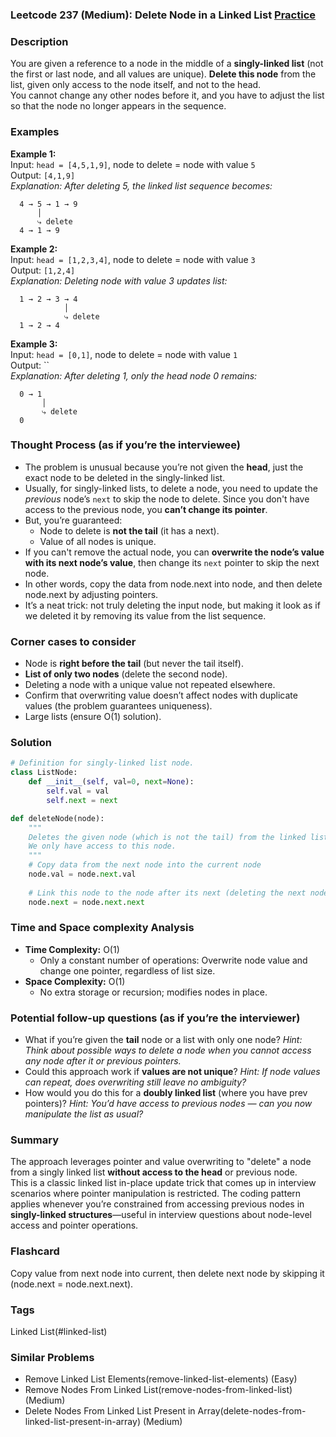 ### Leetcode 237 (Medium): Delete Node in a Linked List [Practice](https://leetcode.com/problems/delete-node-in-a-linked-list)

### Description  
You are given a reference to a node in the middle of a **singly-linked list** (not the first or last node, and all values are unique). **Delete this node** from the list, given only access to the node itself, and not to the head.  
You cannot change any other nodes before it, and you have to adjust the list so that the node no longer appears in the sequence.

### Examples  

**Example 1:**  
Input: `head = [4,5,1,9]`, node to delete = node with value `5`  
Output: `[4,1,9]`  
*Explanation: After deleting 5, the linked list sequence becomes:*

```
  4 → 5 → 1 → 9
      │
      ⤷ delete
  4 → 1 → 9
```

**Example 2:**  
Input: `head = [1,2,3,4]`, node to delete = node with value `3`  
Output: `[1,2,4]`  
*Explanation: Deleting node with value 3 updates list:*

```
  1 → 2 → 3 → 4
            │
            ⤷ delete
  1 → 2 → 4
```

**Example 3:**  
Input: `head = [0,1]`, node to delete = node with value `1`  
Output: ``  
*Explanation: After deleting 1, only the head node 0 remains:*

```
  0 → 1
       │
       ⤷ delete
  0
```

### Thought Process (as if you’re the interviewee)  

- The problem is unusual because you’re not given the **head**, just the exact node to be deleted in the singly-linked list.
- Usually, for singly-linked lists, to delete a node, you need to update the *previous* node’s `next` to skip the node to delete. Since you don't have access to the previous node, you **can’t change its pointer**.
- But, you’re guaranteed:
  - Node to delete is **not the tail** (it has a next).
  - Value of all nodes is unique.
- If you can't remove the actual node, you can **overwrite the node’s value with its next node’s value**, then change its `next` pointer to skip the next node.
- In other words, copy the data from node.next into node, and then delete node.next by adjusting pointers.
- It’s a neat trick: not truly deleting the input node, but making it look as if we deleted it by removing its value from the list sequence.

### Corner cases to consider  
- Node is **right before the tail** (but never the tail itself).
- **List of only two nodes** (delete the second node).
- Deleting a node with a unique value not repeated elsewhere.
- Confirm that overwriting value doesn’t affect nodes with duplicate values (the problem guarantees uniqueness).
- Large lists (ensure O(1) solution).

### Solution

```python
# Definition for singly-linked list node.
class ListNode:
    def __init__(self, val=0, next=None):
        self.val = val
        self.next = next

def deleteNode(node):
    """
    Deletes the given node (which is not the tail) from the linked list.
    We only have access to this node.
    """
    # Copy data from the next node into the current node
    node.val = node.next.val
    
    # Link this node to the node after its next (deleting the next node)
    node.next = node.next.next
```

### Time and Space complexity Analysis  

- **Time Complexity:** O(1)
  - Only a constant number of operations: Overwrite node value and change one pointer, regardless of list size.
- **Space Complexity:** O(1)
  - No extra storage or recursion; modifies nodes in place.

### Potential follow-up questions (as if you’re the interviewer)  

- What if you’re given the **tail** node or a list with only one node?
  *Hint: Think about possible ways to delete a node when you cannot access any node after it or previous pointers.*
- Could this approach work if **values are not unique**?
  *Hint: If node values can repeat, does overwriting still leave no ambiguity?*
- How would you do this for a **doubly linked list** (where you have prev pointers)?
  *Hint: You’d have access to previous nodes — can you now manipulate the list as usual?*
  
### Summary
The approach leverages pointer and value overwriting to "delete" a node from a singly linked list **without access to the head** or previous node.  
This is a classic linked list in-place update trick that comes up in interview scenarios where pointer manipulation is restricted. The coding pattern applies whenever you’re constrained from accessing previous nodes in **singly-linked structures**—useful in interview questions about node-level access and pointer operations.


### Flashcard
Copy value from next node into current, then delete next node by skipping it (node.next = node.next.next).

### Tags
Linked List(#linked-list)

### Similar Problems
- Remove Linked List Elements(remove-linked-list-elements) (Easy)
- Remove Nodes From Linked List(remove-nodes-from-linked-list) (Medium)
- Delete Nodes From Linked List Present in Array(delete-nodes-from-linked-list-present-in-array) (Medium)